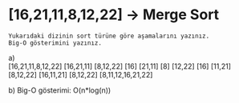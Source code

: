 # [16,21,11,8,12,22] -> Merge Sort

    Yukarıdaki dizinin sort türüne göre aşamalarını yazınız.
    Big-O gösterimini yazınız.

a)  
[16,21,11,8,12,22]
[16,21,11]  [8,12,22]
[16]    [21,11]     [8] [12,22]
[16]    [11,21]     [8,12,22]
[16,11,21]      [8,12,22]
[8,11,12,16,21,22]

b) Big-O gösterimi: O(n*log(n))